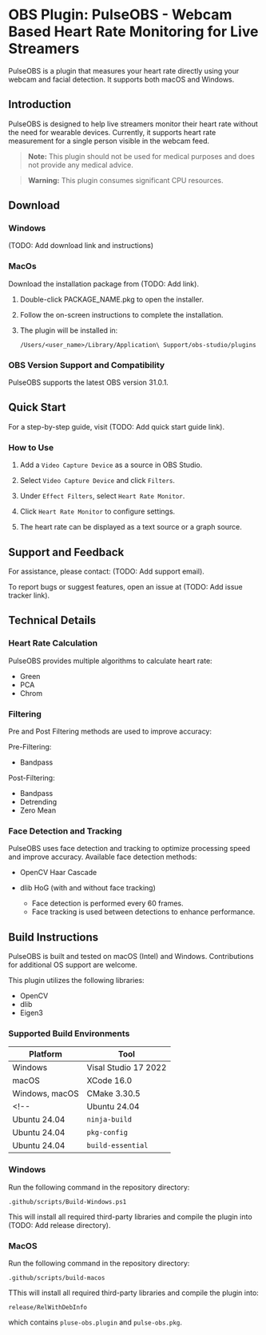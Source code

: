 # OBS Plugin: PulseOBS - Webcam Based Heart Rate Monitoring for Live Streamers
PulseOBS is a plugin that measures your heart rate directly using your webcam and facial detection. It supports both macOS and Windows.

## Introduction

PulseOBS is designed to help live streamers monitor their heart rate without the need for wearable devices. Currently, it supports heart rate measurement for a single person visible in the webcam feed.

> **Note:** This plugin should not be used for medical purposes and does not provide any medical advice.

> **Warning:** This plugin consumes significant CPU resources.

## Download

### Windows
(TODO: Add download link and instructions)

### MacOs
Download the installation package from (TODO: Add link).

1. Double-click PACKAGE_NAME.pkg to open the installer.

2. Follow the on-screen instructions to complete the installation.

3. The plugin will be installed in:
    ```
    /Users/<user_name>/Library/Application\ Support/obs-studio/plugins
    ```

### OBS Version Support and Compatibility
PulseOBS supports the latest OBS version 31.0.1.

## Quick Start

For a step-by-step guide, visit (TODO: Add quick start guide link).

### How to Use

1. Add a `Video Capture Device` as a source in OBS Studio.

2. Select `Video Capture Device` and click `Filters`.

3. Under `Effect Filters`, select `Heart Rate Monitor`.

4. Click `Heart Rate Monitor` to configure settings.

5. The heart rate can be displayed as a text source or a graph source.

## Support and Feedback

For assistance, please contact: (TODO: Add support email).

To report bugs or suggest features, open an issue at (TODO: Add issue tracker link).

## Technical Details

### Heart Rate Calculation
PulseOBS provides multiple algorithms to calculate heart rate:
- Green
- PCA
- Chrom

### Filtering
Pre and Post Filtering methods are used to improve accuracy:

Pre-Filtering:
- Bandpass

Post-Filtering:
- Bandpass
- Detrending
- Zero Mean

### Face Detection and Tracking
PulseOBS uses face detection and tracking to optimize processing speed and improve accuracy. Available face detection methods:

- OpenCV Haar Cascade

- dlib HoG (with and without face tracking)
    - Face detection is performed every 60 frames.
    - Face tracking is used between detections to enhance performance.

## Build Instructions

PulseOBS is built and tested on macOS (Intel) and Windows. Contributions for additional OS support are welcome.

This plugin utilizes the following libraries:
- OpenCV
- dlib
- Eigen3

### Supported Build Environments

| Platform  | Tool   |
|-----------|--------|
| Windows   | Visal Studio 17 2022 |
| macOS     | XCode 16.0 |
| Windows, macOS  | CMake 3.30.5 |
<!-- | Ubuntu 24.04 | CMake 3.28.3 |
| Ubuntu 24.04 | `ninja-build` |
| Ubuntu 24.04 | `pkg-config`
| Ubuntu 24.04 | `build-essential` | -->

### Windows

Run the following command in the repository directory:
```
.github/scripts/Build-Windows.ps1
```
This will install all required third-party libraries and compile the plugin into (TODO: Add release directory).

### MacOS

Run the following command in the repository directory:
```
.github/scripts/build-macos
```
TThis will install all required third-party libraries and compile the plugin into: 
```
release/RelWithDebInfo
``` 
which contains `pluse-obs.plugin` and `pulse-obs.pkg`.
